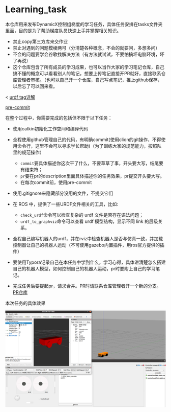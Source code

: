 # Learning_task
本仓库用来发布DynamicX控制组梯度的学习任务，具体任务安排在tasks文件夹里面，目的是为了帮助梯度队员快速上手并掌握相关知识。

- 禁止copy第三方库来交作业
- 禁止对遇到的问题模棱两可（分清楚各种概念，不会的就要问，多想多问）
- 不会的问题要学会谷歌找解决方法（有方法就试试，不要怕搞坏电脑环境，坏了再说）
- 这个仓库包含了所有成员的学习成果，也可以当作大家的学习笔记仓库，自己搞不懂的概念可以看看别人的笔记，想要上传笔记直接开PR就好，直接联系仓库管理者审核。（也可以自己开一个仓库，自己写点笔记，推上github保存，以后忘了可以回来看。



<
[urdf tag详解](https://zhuanlan.zhihu.com/p/83280676)

[pre-commit](https://rm-control-docs.netlify.app/dev_guide/code_style#pre-commit-%E6%A0%BC%E5%BC%8F%E6%A3%80%E6%9F%A5%E5%99%A8)

在整个过程中，你需要完成的包括但不限于以下任务：

- 使用catkin初始化工作空间和编译代码
- 全程使用github管理自己的代码，有明确commit(使用clion的git操作，不得使用命令行，这里不会可以寻求学长帮助)（为了训练大家的规范能力，按照队里的规范操作）
  - `commit`要具体描述你这次干了什么，不要草草了事，开头要大写，结尾要有结束符；
  - `pr`要在pr的description里面具体描述你的任务效果，pr提交开头要大写。
  - 在每次commit前，使用pre-commit

- 使用.gitignore来隐藏部分没用的文件，不提交它们
- 在 ROS 中，提供了一些URDF文件相关的工具，比如:
  - `check_urdf`命令可以检查复杂的 urdf 文件是否存在语法问题；
  - `urdf_to_graphviz`命令可以查看 urdf 模型结构，显示不同 link 的层级关系。
- 全程自己编写机器人的urdf，并在rviz中检查机器人是否与仿真一致，并加载控制器让自己的机器人运动（不可使用gazebo内置插件，用ros官方提供的插件）
- 要使用Typora记录自己在本任务中学到什么，学习心得，具体讲清楚怎么搭建自己的机器人模型，如何控制自己的机器人运动，pr时要附上自己的学习笔记。
- 完成任务后要提起pr，请求合并。PR时请联系仓库管理者开一个新的分支。[PR仓库](https://github.com/YoujianWu/Learning_task)

本次任务的具体效果

![](./imgs/task.jpg)
